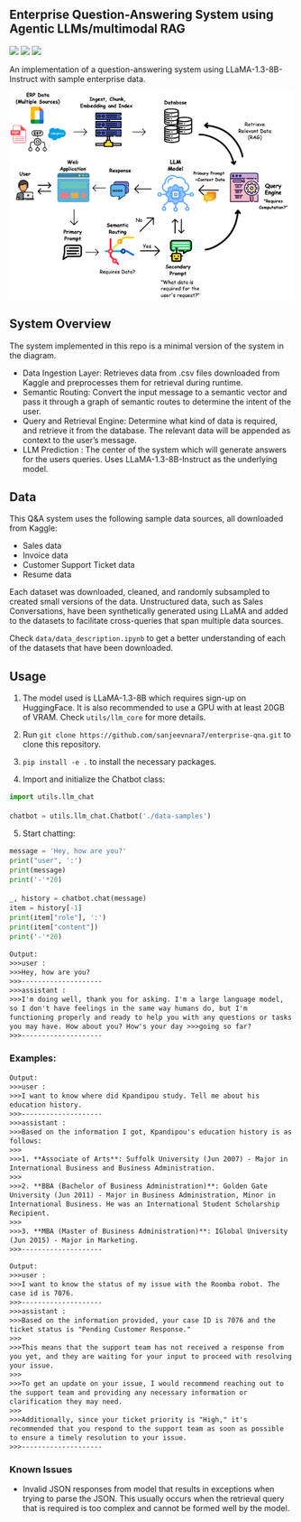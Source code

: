 ## Enterprise Question-Answering System using Agentic LLMs/multimodal RAG
<img src="https://img.shields.io/badge/python-3.10-green" /> <img src="https://img.shields.io/badge/transformers-4.44.2-yellow" /> <img src="https://img.shields.io/badge/semantic--router-0.0.20-blue"/><br>

An implementation of a question-answering system using LLaMA-1.3-8B-Instruct with sample enterprise data.

<p align="center">
  <img src="https://github.com/sanjeevnara7/enterprise-qna/blob/main/assets/erp_flowchart.png">
</p>

## System Overview
The system implemented in this repo is a minimal version of the system in the diagram.
- Data Ingestion Layer: Retrieves data from .csv files downloaded from Kaggle and preprocesses them for retrieval during runtime.
- Semantic Routing: Convert the input message to a semantic vector and pass it through a graph of
semantic routes to determine the intent of the user.
- Query and Retrieval Engine: Determine what kind of data is required, and retrieve it from the
database. The relevant data will be appended as context to the user’s message.
- LLM Prediction : The center of the system which will generate answers for the users queries. Uses LLaMA-1.3-8B-Instruct as the underlying model.

## Data
This Q&A system uses the following sample data sources, all downloaded from Kaggle:
- Sales data
- Invoice data
- Customer Support Ticket data
- Resume data

Each dataset was downloaded, cleaned, and randomly subsampled to created small versions of the data. Unstructured data, such as Sales Conversations, have been synthetically generated using LLaMA and added to the datasets to facilitate cross-queries that span multiple data sources.

Check `data/data_description.ipynb` to get a better understanding of each of the datasets that have been downloaded.

## Usage

1. The model used is LLaMA-1.3-8B which requires sign-up on HuggingFace. It is also recommended to use a GPU with at least 20GB of VRAM. Check `utils/llm_core` for more details.
    
2. Run `git clone https://github.com/sanjeevnara7/enterprise-qna.git` to clone this repository.
  
3. `pip install -e .` to install the necessary packages.
  
4. Import and initialize the Chatbot class:
  ```python
  import utils.llm_chat
  
  chatbot = utils.llm_chat.Chatbot('./data-samples')
  ```
5. Start chatting:
```python
message = 'Hey, how are you?'
print("user", ':')
print(message)
print('-'*20)

_, history = chatbot.chat(message)
item = history[-1]
print(item["role"], ':')
print(item["content"])
print('-'*20)
```
```
Output:
>>>user :
>>>Hey, how are you?
>>>--------------------
>>>assistant :
>>>I'm doing well, thank you for asking. I'm a large language model, so I don't have feelings in the same way humans do, but I'm functioning properly and ready to help you with any questions or tasks you may have. How about you? How's your day >>>going so far?
>>>--------------------
```

### Examples:
```
Output:
>>>user :
>>>I want to know where did Kpandipou study. Tell me about his education history.
>>>--------------------
>>>assistant :
>>>Based on the information I got, Kpandipou's education history is as follows:
>>>
>>>1. **Associate of Arts**: Suffolk University (Jun 2007) - Major in International Business and Business Administration.
>>>
>>>2. **BBA (Bachelor of Business Administration)**: Golden Gate University (Jun 2011) - Major in Business Administration, Minor in International Business. He was an International Student Scholarship Recipient.
>>>
>>>3. **MBA (Master of Business Administration)**: IGlobal University (Jun 2015) - Major in Marketing.
>>>--------------------
```
```
Output:
>>>user :
>>>I want to know the status of my issue with the Roomba robot. The case id is 7076.
>>>--------------------
>>>assistant :
>>>Based on the information provided, your case ID is 7076 and the ticket status is "Pending Customer Response." 
>>>
>>>This means that the support team has not received a response from you yet, and they are waiting for your input to proceed with resolving your issue. 
>>>
>>>To get an update on your issue, I would recommend reaching out to the support team and providing any necessary information or clarification they may need. 
>>>
>>>Additionally, since your ticket priority is "High," it's recommended that you respond to the support team as soon as possible to ensure a timely resolution to your issue.
>>>--------------------
```

### Known Issues
- Invalid JSON responses from model that results in exceptions when trying to parse the JSON. This usually occurs when the retrieval query that is required is too complex and cannot be formed well by the model.
